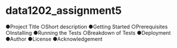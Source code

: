 # data1202_assignment5


●Project Title
○Short description
●Getting Started
○Prerequisites
○Installing
●Running the Tests
○Breakdown of Tests
●Deployment
●Author
●License
●Acknowledgement
